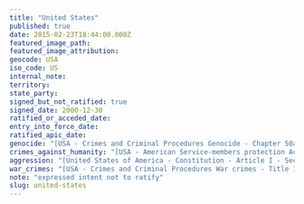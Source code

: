 ```yaml
---
title: "United States"
published: true
date: 2015-02-23T18:44:00.000Z
featured_image_path:
featured_image_attribution:
geocode: USA
iso_code: US
internal_note:
territory:
state_party:
signed_but_not_ratified: true
signed_date: 2000-12-30
ratified_or_acceded_date:
entry_into_force_date:
ratified_apic_date:
genocide: "[USA - Crimes and Criminal Procedures Genocide - Chapter 50a - § 1091](https://iccdb.hrlc.net/data/doc/618/keyword/46/) [USA - American Service-members protection Act - Title II - Section 2015](https://iccdb.hrlc.net/data/doc/619/keyword/46/)"
crimes_against_humanity: "[USA - American Service-members protection Act - Title II - Section 2015](https://iccdb.hrlc.net/data/doc/619/keyword/13/)"
aggression: "[United States of America - Constitution - Article I - Section 10; Article III - Section 3](https://iccdb.hrlc.net/data/doc/859/keyword/1/)"
war_crimes: "[USA - Crimes and Criminal Procedures War crimes - Title 18 - Chapter 118 - § 2441](https://iccdb.hrlc.net/data/doc/617/keyword/145/) [USA - American Service-members protection Act - Title II - Section 2015](https://iccdb.hrlc.net/data/doc/619/keyword/145/)"
note: "expressed intent not to ratify"
slug: united-states
---
```

